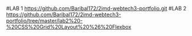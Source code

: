 #LAB 1
https://github.com/Baribal172/2imd-webtech3-portfolio.git
#LAB 2
https://github.com/Baribal172/2imd-webtech3-portfolio/tree/master/lab2%20-%20CSS%20Grid%20Layout%20%26%20Flexbox
